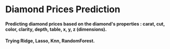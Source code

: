 # Diamond Prices Prediction
#### Predicting diamond prices based on the diamond's properties : carat, cut, color, clarity, depth, table, x, y, z (dimensions).
#### Trying Ridge, Lasso, Knn, RandomForest.

